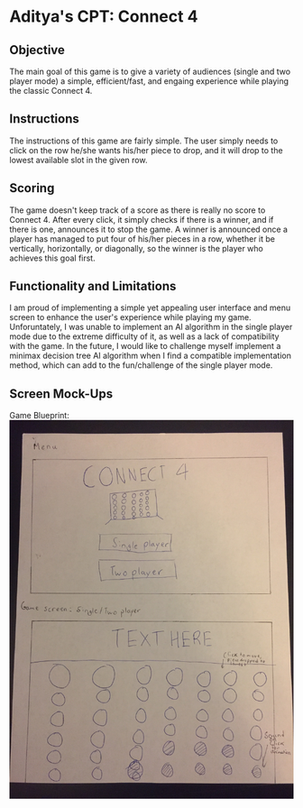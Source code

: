 # Aditya's CPT: Connect 4

## Objective
The main goal of this game is to give a variety of audiences (single and two player mode) a simple, efficient/fast, and engaing
experience while playing the classic Connect  4.

## Instructions
The instructions of this game are fairly simple. The user simply needs to click on the row he/she wants his/her piece to drop, and it will
drop to the lowest available slot in the given row.

## Scoring
The game doesn't keep track of a score as there is really no score to Connect 4. After every click, it simply checks if there is a winner, and if there is one, announces it to stop the game. A winner is announced once a player has managed to put four of his/her pieces in a row, whether it be vertically, horizontally, or diagonally, so the winner is the player who achieves this goal first.

## Functionality and Limitations
I am proud of implementing a simple yet appealing user interface and menu screen to enhance the user's experience while playing my game.
Unforuntately, I was unable to implement an AI algorithm in the single player mode due to the extreme difficulty of it, as well as a lack of compatibility with the game. In the future, I would like to challenge myself implement a minimax decision tree AI algorithm when I find a compatible implementation method, which can add to the fun/challenge of the single player mode. 

## Screen Mock-Ups
Game Blueprint: 
![alt text](IMG_4264.JPG "Connect 4 Screen Mock-Up")
